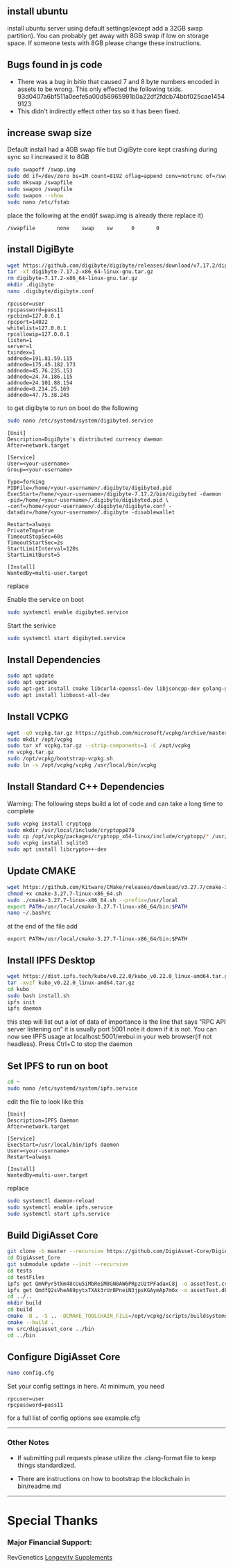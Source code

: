 ## install ubuntu

install ubuntu server using default settings(except add a 32GB swap partition).  You can probably get away with 8GB swap if low on storage space.  If someone tests with 8GB please change these instructions.

## Bugs found in js code

- There was a bug in bitio that caused 7 and 8 byte numbers encoded in assets to be wrong.  This only effected the following txids.
93d0407a6bf511a0eefe5a00d56965991b0a22df2fdcb74bbf025cae14549123
- This didn't indirectly effect other txs so it has been fixed.

## increase swap size
Default install had a 4GB swap file but DigiByte core kept crashing during sync so I increased it to 8GB
```bash
sudo swapoff /swap.img
sudo dd if=/dev/zero bs=1M count=8192 oflag=append conv=notrunc of=/swapfile
sudo mkswap /swapfile
sudo swapon /swapfile
sudo swapon --show
sudo nano /etc/fstab
```

place the following at the end(if swap.img is already there replace it)

```
/swapfile       none    swap    sw      0       0
```

## install DigiByte

```bash
wget https://github.com/digibyte/digibyte/releases/download/v7.17.2/digibyte-7.17.2-x86_64-linux-gnu.tar.gz
tar -xf digibyte-7.17.2-x86_64-linux-gnu.tar.gz
rm digibyte-7.17.2-x86_64-linux-gnu.tar.gz
mkdir .digibyte
nano .digibyte/digibyte.conf
```

```
rpcuser=user
rpcpassword=pass11
rpcbind=127.0.0.1
rpcport=14022
whitelist=127.0.0.1
rpcallowip=127.0.0.1
listen=1
server=1
txindex=1
addnode=191.81.59.115
addnode=175.45.182.173
addnode=45.76.235.153
addnode=24.74.186.115
addnode=24.101.88.154
addnode=8.214.25.169
addnode=47.75.38.245
```

to get digibyte to run on boot do the following

```bash
sudo nano /etc/systemd/system/digibyted.service
```

```
[Unit]
Description=DigiByte's distributed currency daemon
After=network.target

[Service]
User=<your-username>
Group=<your-username>

Type=forking
PIDFile=/home/<your-username>/.digibyte/digibyted.pid
ExecStart=/home/<your-username>/digibyte-7.17.2/bin/digibyted -daemon -pid=/home/<your-username>/.digibyte/digibyted.pid \
-conf=/home/<your-username>/.digibyte/digibyte.conf -datadir=/home/<your-username>/.digibyte -disablewallet

Restart=always
PrivateTmp=true
TimeoutStopSec=60s
TimeoutStartSec=2s
StartLimitInterval=120s
StartLimitBurst=5

[Install]
WantedBy=multi-user.target
```
replace <your-username>

Enable the service on boot

```bash
sudo systemctl enable digibyted.service
```

Start the serivice

```bash
sudo systemctl start digibyted.service
```

## Install Dependencies

```bash
sudo apt update
sudo apt upgrade
sudo apt-get install cmake libcurl4-openssl-dev libjsoncpp-dev golang-go libjsonrpccpp-dev libjsonrpccpp-tools libsqlite3-dev build-essential pkg-config zip unzip libssl-dev
sudo apt install libboost-all-dev
```

## Install VCPKG
```bash
wget -qO vcpkg.tar.gz https://github.com/microsoft/vcpkg/archive/master.tar.gz
sudo mkdir /opt/vcpkg
sudo tar xf vcpkg.tar.gz --strip-components=1 -C /opt/vcpkg
rm vcpkg.tar.gz
sudo /opt/vcpkg/bootstrap-vcpkg.sh
sudo ln -s /opt/vcpkg/vcpkg /usr/local/bin/vcpkg
```

## Install Standard C++ Dependencies
Warning: The following steps build a lot of code and can take a long time to complete
```bash
sudo vcpkg install cryptopp
sudo mkdir /usr/local/include/cryptopp870
sudo cp /opt/vcpkg/packages/cryptopp_x64-linux/include/cryptopp/* /usr/local/include/cryptopp870/
sudo vcpkg install sqlite3
sudo apt install libcrypto++-dev
```

## Update CMAKE
```bash
wget https://github.com/Kitware/CMake/releases/download/v3.27.7/cmake-3.27.7-linux-x86_64.sh
chmod +x cmake-3.27.7-linux-x86_64.sh
sudo ./cmake-3.27.7-linux-x86_64.sh --prefix=/usr/local
export PATH=/usr/local/cmake-3.27.7-linux-x86_64/bin:$PATH
nano ~/.bashrc
```

at the end of the file add

```
export PATH=/usr/local/cmake-3.27.7-linux-x86_64/bin:$PATH
```

## Install IPFS Desktop
```bash
wget https://dist.ipfs.tech/kubo/v0.22.0/kubo_v0.22.0_linux-amd64.tar.gz
tar -xvzf kubo_v0.22.0_linux-amd64.tar.gz
cd kubo
sudo bash install.sh
ipfs init
ipfs daemon

```
this step will list out a lot of data of importance is the line that says "RPC API server listening on" it is usually port 5001 note it down if it is not.  You can now see IPFS usage at localhost:5001/webui in your web browser(if not headless).
Press Ctrl+C to stop the daemon

## Set IPFS to run on boot
```bash
cd ~
sudo nano /etc/systemd/system/ipfs.service
```
edit the file to look like this
```
[Unit]
Description=IPFS Daemon
After=network.target

[Service]
ExecStart=/usr/local/bin/ipfs daemon
User=<your-username>
Restart=always

[Install]
WantedBy=multi-user.target
```
replace <your-username>

```bash
sudo systemctl daemon-reload
sudo systemctl enable ipfs.service
sudo systemctl start ipfs.service
```


## Build DigiAsset Core
```bash
git clone -b master --recursive https://github.com/DigiAsset-Core/DigiAsset_Core.git
cd DigiAsset_Core
git submodule update --init --recursive
cd tests
cd testFiles
ipfs get QmNPyr5tkm48cUu5iMbReiM8GN8AW6PRpzUztPFadaxC8j -o assetTest.csv
ipfs get QmdfQ2sVheA69pytxTXAk3rUrBPneiN3jpsKGAymAp7m6x -o assetTest.db
cd ../..
mkdir build
cd build
cmake -B . -S .. -DCMAKE_TOOLCHAIN_FILE=/opt/vcpkg/scripts/buildsystems/vcpkg.cmake
cmake --build .
mv src/digiasset_core ../bin
cd ../bin
```

## Configure DigiAsset Core
```bash
nano config.cfg
```
Set your config settings in here.  At minimum, you need
```
rpcuser=user
rpcpassword=pass11
```
for a full list of config options see example.cfg

---

### Other Notes

- If submitting pull requests please utilize the .clang-format file to keep things standardized.

- There are instructions on how to bootstrap the blockchain in bin/readme.md


---
# Special Thanks
### Major Financial Support:
RevGenetics [Longevity Supplements](https://www.RevGenetics.com)